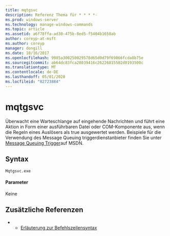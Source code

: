 ```yaml
---
title: mqtgsvc
description: Referenz Thema für * * * *-
ms.prod: windows-server
ms.technology: manage-windows-commands
ms.topic: article
ms.assetid: a6f78ffa-ad38-475b-8ed5-f5404b1658ab
author: coreyp-at-msft
ms.author: coreyp
manager: dongill
ms.date: 10/16/2017
ms.openlocfilehash: 9985a300250029578d65d0d79f69866fcda8b75e
ms.sourcegitcommit: ab64dc83fca28039416c26226815502d0193500c
ms.translationtype: MT
ms.contentlocale: de-DE
ms.lasthandoff: 05/01/2020
ms.locfileid: "82723884"
---
```

# <a name="mqtgsvc"></a>mqtgsvc



Überwacht eine Warteschlange auf eingehende Nachrichten und führt eine Aktion in Form einer ausführbaren Datei oder COM-Komponente aus, wenn die Regeln eines Auslösers als true ausgewertet werden. Beispiele für die Verwendung des Message Queuing triggerdienstanbieter finden Sie unter [Message Queuing Trigger](https://go.microsoft.com/fwlink/?LinkId=248725)auf MSDN.

## <a name="syntax"></a>Syntax

```
Mqtgsvc.exe
```

#### <a name="parameters"></a>Parameter

Keine

## <a name="additional-references"></a>Zusätzliche Referenzen

-   - [Erläuterung zur Befehlszeilensyntax](command-line-syntax-key.md)